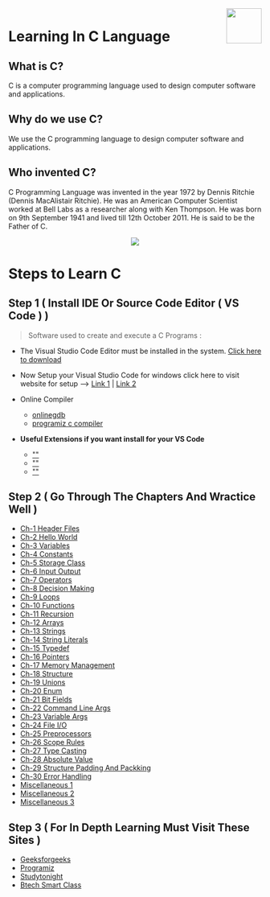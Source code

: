 <img src="https://github.com/abhayanigam/Learning_In_C_Language/blob/main/c.png" align="right" width="70" align="right" />

# Learning In C Language

## What is C?
C is a computer programming language used to design computer software and applications.

## Why do we use C?
We use the C programming language to design computer software and applications.

## Who invented C?
C Programming Language was invented in the year 1972 by Dennis Ritchie (Dennis MacAlistair Ritchie). He was an American Computer Scientist worked at Bell Labs as a researcher along with Ken Thompson. He was born on 9th September 1941 and lived till 12th October 2011. He is said to be the Father of C.

<div align="center">
<img src="https://github.com/abhayanigam/Learning_In_C_Language/blob/main/DennisRitchie.png"/>
</div>

# Steps to Learn C
## Step 1 ( Install IDE Or Source Code Editor ( VS Code ) )
> Software used to create and execute a C Programs :
- The Visual Studio Code Editor must be installed in the system.  [Click here to download ](https://visualstudio.microsoft.com/downloads/)
- Now Setup your Visual Studio Code for windows click here to visit website for setup --> [Link 1](https://www.javatpoint.com/how-to-run-a-c-program-in-visual-studio-code) |   [Link 2](https://ludwiguer.medium.com/configure-visual-studio-code-to-compile-and-run-c-c-3cef24b4f690) 

- Online Compiler
    - [onlinegdb](https://www.onlinegdb.com/)
    - [programiz c compiler](https://www.programiz.com/c-programming/online-compiler/)

- **Useful Extensions if you want install for your VS Code**
    - [""]()
    - [""]()
    - [""]()

## Step 2 ( Go Through The Chapters And Wractice Well )
   - [Ch-1 Header Files](https://github.com/abhayanigam/Learning_In_C_Language/tree/main/Chapters_In_C/Ch_1_HeaderFiles)
   - [Ch-2 Hello World](https://github.com/abhayanigam/Learning_In_C_Language/tree/main/Chapters_In_C/Ch_2_HelloWorld)
   - [Ch-3 Variables](https://github.com/abhayanigam/Learning_In_C_Language/tree/main/Chapters_In_C/Ch_3_Variables)
   - [Ch-4 Constants](https://github.com/abhayanigam/Learning_In_C_Language/tree/main/Chapters_In_C/Ch_4_Constants)
   - [Ch-5 Storage Class](https://github.com/abhayanigam/Learning_In_C_Language/tree/main/Chapters_In_C/Ch_5_StorageClass)
   - [Ch-6 Input Output](https://github.com/abhayanigam/Learning_In_C_Language/tree/main/Chapters_In_C/Ch_6_InputOutput)
   - [Ch-7 Operators](https://github.com/abhayanigam/Learning_In_C_Language/tree/main/Chapters_In_C/Ch_7_Operators)
   - [Ch-8 Decision Making](https://github.com/abhayanigam/Learning_In_C_Language/tree/main/Chapters_In_C/Ch_8_DecisionMaking)
   - [Ch-9 Loops](https://github.com/abhayanigam/Learning_In_C_Language/tree/main/Chapters_In_C/Ch_9_Loops)
   - [Ch-10 Functions](https://github.com/abhayanigam/Learning_In_C_Language/tree/main/Chapters_In_C/Ch_10_Functions)
   - [Ch-11 Recursion](https://github.com/abhayanigam/Learning_In_C_Language/tree/main/Chapters_In_C/Ch_11_Recursion)
   - [Ch-12 Arrays](https://github.com/abhayanigam/Learning_In_C_Language/tree/main/Chapters_In_C/Ch_12_Arrays)
   - [Ch-13 Strings](https://github.com/abhayanigam/Learning_In_C_Language/tree/main/Chapters_In_C/Ch_13_Strings)
   - [Ch-14 String Literals](https://github.com/abhayanigam/Learning_In_C_Language/tree/main/Chapters_In_C/Ch_14_StringLiterals)
   - [Ch-15 Typedef](https://github.com/abhayanigam/Learning_In_C_Language/tree/main/Chapters_In_C/Ch_15_Typedef)
   - [Ch-16 Pointers](https://github.com/abhayanigam/Learning_In_C_Language/tree/main/Chapters_In_C/Ch_16_Pointers)
   - [Ch-17 Memory Management](https://github.com/abhayanigam/Learning_In_C_Language/tree/main/Chapters_In_C/Ch_17_MemoryManagement)
   - [Ch-18 Structure](https://github.com/abhayanigam/Learning_In_C_Language/tree/main/Chapters_In_C/Ch_18_Structure)
   - [Ch-19 Unions](https://github.com/abhayanigam/Learning_In_C_Language/tree/main/Chapters_In_C/Ch_19_Unions)
   - [Ch-20 Enum](https://github.com/abhayanigam/Learning_In_C_Language/tree/main/Chapters_In_C/Ch_20_enum)
   - [Ch-21 Bit Fields](https://github.com/abhayanigam/Learning_In_C_Language/tree/main/Chapters_In_C/Ch_21_BitFields)
   - [Ch-22 Command Line Args](https://github.com/abhayanigam/Learning_In_C_Language/tree/main/Chapters_In_C/Ch_22_CommandLineArgs)
   - [Ch-23 Variable Args](https://github.com/abhayanigam/Learning_In_C_Language/tree/main/Chapters_In_C/Ch_23_VariableArgument)
   - [Ch-24 File I/O](https://github.com/abhayanigam/Learning_In_C_Language/tree/main/Chapters_In_C/Ch_24_FileIO)
   - [Ch-25 Preprocessors](https://github.com/abhayanigam/Learning_In_C_Language/tree/main/Chapters_In_C/Ch_25_Preprocessors)
   - [Ch-26 Scope Rules](https://github.com/abhayanigam/Learning_In_C_Language/tree/main/Chapters_In_C/Ch_26_ScopeRules)
   - [Ch-27 Type Casting](https://github.com/abhayanigam/Learning_In_C_Language/tree/main/Chapters_In_C/Ch_27_TypeCasting)
   - [Ch-28 Absolute Value](https://github.com/abhayanigam/Learning_In_C_Language/tree/main/Chapters_In_C/Ch_28_Absolute_Value)
   - [Ch-29 Structure Padding And Packking](https://github.com/abhayanigam/Learning_In_C_Language/tree/main/Chapters_In_C/Ch_29_Structure_padding_and_packking)
   - [Ch-30 Error Handling](https://github.com/abhayanigam/Learning_In_C_Language/tree/main/Chapters_In_C/Ch_30_ErrorHandling)
   - [Miscellaneous 1](https://github.com/abhayanigam/Learning_In_C_Language/tree/main/Chapters_In_C/EscapeSequence)
   - [Miscellaneous 2](https://github.com/abhayanigam/Learning_In_C_Language/tree/main/Chapters_In_C/Floating-PointTypes)
   - [Miscellaneous 3](https://github.com/abhayanigam/Learning_In_C_Language/tree/main/Chapters_In_C/IntegerTypes)

## Step 3 ( For In Depth Learning Must Visit These Sites )
   - [Geeksforgeeks](https://www.geeksforgeeks.org/c-programming-language/)
   - [Programiz](https://www.programiz.com/c-programming)
   - [Studytonight](https://www.studytonight.com/c/)
   - [Btech Smart Class](http://www.btechsmartclass.com/c_programming/introduction-to-c-programming.html)
   
